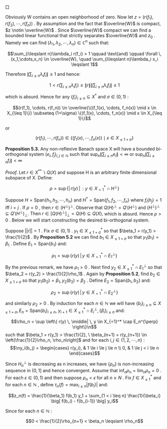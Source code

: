 $\Box$ 

Obviously W contains an open neighborhood of zero. Now let  $z = (r(f_1), r(f_2), \cdots, r(f_n))$ . By assumption and the fact that  $\overline{W}$  is compact,  $z \notin \overline{W}$ . Since  $\overline{W}$  compact we can find a bounded linear functional that strictly separates  $\overline{W}$  and  $z_0$ . Namely we can find  $(\lambda_1, \lambda_2, \cdots, \lambda_n) \in \mathbb{C}^n$  such that:

$$\sum_{i\leqslant n}\lambda_i r(f_i) > 1 \qquad \text{and} \qquad \forall \, (x_1,\cdots,x_n) \in \overline{W}, \quad \sum_{i\leqslant n}\lambda_i x_i \leqslant 1$$

Therefore  $\left\|\sum_{i\leq n} \lambda_i f_i\right\| \leq 1$  and hence:

$$1 < r \left( \sum_{i \leqslant n} \lambda_i f_i \right) \leqslant \|r\| \left\| \sum_{i \leqslant n} \lambda_i f_i \right\| \leqslant 1$$

which is absurd. Hence for any  $\{f_i\}_{i\leq n} \subseteq X^*$  and  $\sigma \in (0,1)$ :

$$(r(f_1), \cdots, r(f_n)) \in \overline{\{(f_1(x), \cdots, f_n(x)) \mid x \in X_{\leq 1}\}} \subseteq (1+\sigma) \{(f_1(x), \cdots, f_n(x)) \mid x \in X_{\leq 1}\}$$

or

$$(r(f_1), \cdots, r(f_n)) \in \{(f_1(x), \cdots, f_n(x)) \mid x \in X_{\leq 1+\sigma}\}$$

**Proposition 5.3.** Any non-reflexive Banach space X will have a bounded bi-orthogonal system  $(e_i, f_j)_{i,j\in\mathbb{N}}$ such that  $\sup_n \|\sum_{i\leqslant n} e_i\| < \infty$  or  $\sup_n \|\sum_{i\leqslant n} f_i\| < \infty$ 

*Proof.* Let  $r \in X^{**} \backslash Q(X)$  and suppose H is an arbitrary finite dimensional subspace of X. Define:

$$\rho = \sup \left\{ | \, r(y) \, | \, : y \in X_{=1}^* \cap H^\perp \right\}$$

Suppose  $H = \text{Span}\{h_1, h_2, \cdots, h_n\}$  and  $H^* = \text{Span}\{f_1, f_2, \cdots, f_n\}$  where  $f_i(h_j) = 1$  iff  $i = j$ . If  $\rho = 0$ , then  $r \in (H^{\perp})^{\perp}. \text{ Observe that } Q(H)^{\perp} = Q'(H^{\perp}) \text{ and } (H^{\perp})^{\perp} \subseteq Q'(H^{\perp})_{\perp}. \text{ Then } r \in \left[Q(H)^{\perp}\right]_{\perp} = Q(H) \subseteq Q(X),$ which is absurd. Hence  $\rho > 0$ . Below we will start constructing the desired bi-orthogonal system.

Suppose  $||r|| = 1$ . Fix  $\sigma \in (0,1)$ .  $y_1 \in X_{\leq 1+\sigma}^*$  so that  $\beta_1 = r(y_1) > \frac{1}{2}$ . By **Proposition 5.2** we can find  $b_1 \in X_{\leq 1+\sigma}$ so that  $y_1(b_1) = \beta_1$ . Define  $E_1 = \text{Span}\{b_1\}$  and:

$$\rho_1 = \sup \left\{ r(y) \, | \, y \in X_{=1}^* \cap E_1^\perp \right\}$$

By the previous remark, we have  $\rho_1 > 0$ . Next find  $y_2 \in X^*_{\leq 1} \cap E_1^{\perp}$  so that  $\beta_2 = r(y_2) > \frac{1}{2}\rho_1$ . Again by **Proposition 5.2**, find  $b_2 \in X_{\leq 1+\sigma}$  so that  $y_1(b_2) = \beta_1, y_2(b_2) = \beta_2$ . Define  $E_2 = \text{Span}\{b_1, b_2\}$  and:

$$\rho_2 = \sup \left\{ r(y) \, | \, y \in X_{=1}^* \cap E_2^\perp \right\}$$

and similarly  $\rho_2 > 0$ . By induction for each  $n \in \mathbb{N}$  we will have  $\{b_i\}_{i \leq n} \subseteq X_{\leq 1+\sigma}, E_n = \text{Span}\{b_i\}_{i \leq n},$  $y_{i+1} \in X_{\leq 1}^* \cap E_i^{\perp}, \, \{\beta_i\}_{i \leq n} \text{ and:}$ 

$$\rho_n = \sup \left\{ r(y) \, \middle| \, y \in X_{=1}^* \cap E_n^{\perp} \right\}\n$$
such that  $\beta_1 = r(y_1) > \frac{1}{2}, \ \beta_{n+1} = r(y_{n+1}) \in \left(\frac{1}{2}\rho_n, \rho_n\right]$  and for each  $i, j \in \{1, 2, \cdots, n\}$ :
$$\ny_i(b_j) = \begin{cases} r(y_i), & 1 \le i \le j \le n \\ 0, & 1 \le j < i \le n \end{cases}$$

Since  $H_n^{\perp}$  is decreasing as n increases, we have  $\{\rho_n\}$  is non-increasing sequence in  $(0,1]$  and hence convergent. Assume that  $\inf_n \rho_n = \lim_n \rho_n = 0$ . For each  $\epsilon \in (0,1)$  and then suppose  $\rho_n < \epsilon$  for all  $n \geqslant N$ . Fix  $f \in X^*_{\leqslant 1}$ and for each  $n \in \mathbb{N}$ , define  $\tau_n(f) = \max_{i \leq n} |f(b_i)|$  and:

$$z_n(f) = \frac{1}{\beta_1} f(b_1) y_1 + \sum_{1 < i \leq n} \frac{1}{\beta_i} \big[ f(b_i) - f(b_{i-1}) \big] y_i$$

Since for each  $n \in \mathbb{N}$ :

$$0 < \frac{1}{2}\rho_{n+1} < \beta_n \leqslant \rho_n$$